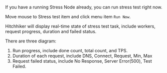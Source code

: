 If you have a running Stress Node already, you can run stress test right now.

Move mouse to Stress test item and click menu item `Run Now`.

Hitchhiker will display real-time state of stress test task, include workers, request progress, duration and failed status. 

There are three diagram:
1. Run progress, include done count, total count, and TPS.
2. Duration of each request, include DNS, Connect, Request, Min, Max
3. Request failed status, include No Response, Server Error(500), Test Failed.